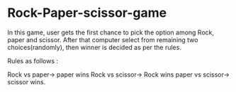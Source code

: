 # Rock-Paper-scissor-game
In this game, user gets the first chance to pick the option among Rock, paper and scissor. After that computer select from remaining two choices(randomly), then winner is decided as per the rules.

Rules as follows :

Rock vs paper-> paper wins
Rock vs scissor-> Rock wins
paper vs scissor-> scissor wins.
